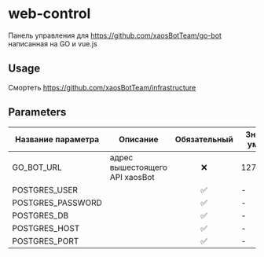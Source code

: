 # web-control

Панель управления  для https://github.com/xaosBotTeam/go-bot написанная на GO и vue.js 

## Usage

Смортеть https://github.com/xaosBotTeam/infrastructure

## Parameters

| Название параметра | Описание                       | Обязательный          | Значеине по умолчанию |
|--------------------|--------------------------------|-----------------------|-----------------------|
| GO_BOT_URL         | адрес вышестоящего API xaosBot | <center>  ❌ </center> | 127.0.0.1:5504        |
| POSTGRES_USER      |                                | <center>  ✅ </center> | -                     |
| POSTGRES_PASSWORD  |                                | <center>  ✅ </center> | -                     |
| POSTGRES_DB        |                                | <center>  ✅ </center> | -                     |
| POSTGRES_HOST      |                                | <center>  ✅ </center> | -                     |
| POSTGRES_PORT      |                                | <center>  ✅ </center> | -                     |

